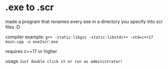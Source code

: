 # .exe to .scr
made a program that renames every exe in a directory you specify into scr files :D

compiler example: `g++ -static-libgcc -static-libstdc++ -std=c++17 main.cpp -o exe2scr.exe`

requires c++17 or higher

usage `Just double click it or run as administrator!`
